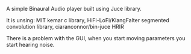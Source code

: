A simple Binaural Audio player built using Juce library.

It is unsing:
 MIT kemar c library,
 HiFi-LoFi/KlangFalter segmented convolution library,
 ciaranconnor/bin-juce HRIR 

 There is a problem with the GUI, when you start moving parameters you start hearing noise.